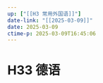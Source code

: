 ```yaml
---
up: ["[[H3 常用外国语]]"]
date-link: "[[2025-03-09]]"
date: 2025-03-09
ctime-p: 2025-03-09T16:45:06
---
```


# H33 德语
